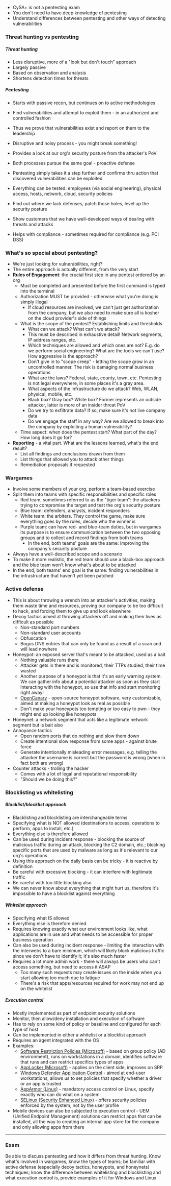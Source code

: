 - CySA+ is not a pentesting exam
- You don't need to have deep knowledge of pentesting
- Understand differences between pentesting and other ways of detecting vulnerabilities

### Threat hunting vs pentesting

##### Threat hunting
- Less disruptive, more of a "look but don't touch" approach
- Largely passive
- Based on observation and analysis
- Shortens detection times for threats

##### Pentesting
- Starts with passive recon, but continues on to active methodologies
- Find vulnerabilities and attempt to exploit them - in an authorized and controlled fashion
- Thus we prove that vulnerabilities exist and report on them to the leadership
- Disruptive and noisy process - you might break something!
- Provides a look at our org's security posture from the attacker's PoV

- Both processes pursue the same goal - proactive defense
- Pentesting simply takes it a step further and confirms thru action that discovered vulnerabilities can be exploited
- Everything can be tested: employees (via social engineering), physical access, hosts, network, cloud, security policies
- Find out where we lack defenses, patch those holes, level up the security posture
- Show customers that we have well-developed ways of dealing with threats and attacks
- Helps with compliance - sometimes required for compliance (e.g. PCI DSS)

### What's so special about pentesting?

- We're just looking for vulnerabilities, right?
- The entire approach is actually different, from the very start
- **Rules of Engagement**: the crucial first step in any pentest ordered by an org
	- Must be completed and presented before the first command is typed into the terminal
	- Authorization MUST be provided - otherwise what you're doing is simply illegal
		- If cloud resources are involved, we can't just get authorization from the company, but we also need to make sure all is kosher on the cloud provider's side of things
	- What is the scope of the pentest? Establishing limits and thresholds
		- What can we attack? What can't we attack?
		- This must be described in exhaustive detail! Network segments, IP address ranges, etc.
		- Which techniques are allowed and which ones are not? E.g. do we perform social engineering? What are the tools we can't use? How aggressive is the approach?
		- Don't give in to "scope creep" - letting the scope grow in an uncontrolled manner. The risk is damaging normal business operations
		- What are the laws? Federal, state, county, town, etc. Pentesting is not legal everywhere, in some places it's a gray area.
		- What aspects of the infrastructure do we attack? Web, WLAN, physical, mobile, etc. 
		- Black box? Gray box? White box? Former represents an outside attacker, latter is more of an insider threat PoV
		- Do we try to exfiltrate data? If so, make sure it's not live company data
		- Do we engage the staff in any way? Are we allowed to break into the company by exploiting a human vulnerability? 
	- Time aspect: when does the pentest start? What part of the day? How long does it go for?
- **Reporting** - a vital part. What are the lessons learned, what's the end result? 
	- List all findings and conclusions drawn from them
	- List things that allowed you to attack other things
	- Remediation proposals if requested

### Wargames

- Involve some members of your org, perform a team-based exercise
- Split them into teams with specific responsibilities and specific roles
	- Red team, sometimes referred to as the "tiger team": the attackers trying to compromise the target and test the org's security posture
	- Blue team: defenders, analysts, incident responders
	- White team: the arbiters. They control the game, make sure everything goes by the rules, decide who the winner is
	- Purple team: can have red- and blue-team duties, but in wargames its purpose is to ensure communication between the two opposing groups and to collect and record findings from both teams
		- In the end, both teams' goals are the same: improving the company's security posture
- Always have a well-described scope and a scenario
- To make it more realistic, the red team should use a black-box approach and the blue team won't know what's about to be attacked
- In the end, both teams' end goal is the same: finding vulnerabilities in the infrastructure that haven't yet been patched

### Active defense

- This is about throwing a wrench into an attacker's activities, making them waste time and resources, proving our company to be too difficult to hack, and forcing them to give up and look elsewhere
- Decoy tactics aimed at throwing attackers off and making their lives as difficult as possible
	- Non-standard port numbers
	- Non-standard user accounts
	- Obfuscation
	- Bogus DNS entries that can only be found as a result of a scan and will lead nowhere
- Honeypot: an exposed server that's meant to be attacked, used as a bait
	- Nothing valuable runs there
	- Attacker gets in there and is monitored, their TTPs studied, their time wasted
	- Another purpose of a honeypot is that it's an early warning system. We can gather info about a potential attacker as soon as they start interacting with the honeypot, so use that info and start monitoring right away! 
	- [OpenCanary](https://opencanary.readthedocs.io/en/latest/) - open-source honeypot software, very customizable, aimed at making a honeypot look as real as possible
	- Don't make your honeypots too tempting or too easy to pwn - they might end up looking like honeypots
- Honeynet: a network segment that acts like a legitimate network segment but is bait also
- Annoyance tactics
	- Open random ports that do nothing and slow them down
	- Create intentional slow response from some apps - against brute force
	- Generate intentionally misleading error messages, e.g. telling the attacker the username is correct but the password is wrong (when in fact both are wrong)
- Counter attacks - trolling the hacker
	- Comes with a lot of legal and reputational responsibility
	- "Should we be doing this?"

### Blocklisting vs whitelisting

##### Blacklist/blocklist approach
- Blacklisting and blocklisting are interchangeable terms
- Specifying what is NOT allowed (destinations to access, operations to perform, apps to install, etc.)
- Everything else is therefore allowed
- Can be used during incident response - blocking the source of malicious traffic during an attack, blocking the C2 domain, etc.; blocking specific ports that are used by malware as long as it's relevant to our org's operations 
- Using this approach on the daily basis can be tricky - it is reactive by definition
- Be careful with excessive blocking - it can interfere with legitimate traffic
- Be careful with too little blocking also
- We can never know about everything that might hurt us, therefore it's impossible to have a blocklist against everything

##### Whitelist approach
- Specifying what IS allowed
- Everything else is therefore denied
- Requires knowing exactly what our environment looks like, what applications are in use and what needs to be accessible for proper business operation
- Can also be used during incident response - limiting the interaction with the interwebs to a bare minimum, which will likely block malicious traffic since we don't have to identify it; it's also much faster
- Requires a lot more admin work - there will always be users who can't access something, but need to access it ASAP
	- Too many such requests may create issues on the inside when you start allowing too much due to fatigue
	- There's a risk that apps/resources required for work may not end up on the whitelist

##### Execution control
- Mostly implemented as part of endpoint security solutions
- Monitor, then allow/deny installation and execution of software
- Has to rely on some kind of policy or baseline and configured for each type of host
- Can be implemented in either a whitelist or a blocklist approach
- Requires an agent integrated with the OS
- Examples:
	- [Software Restriction Policies (Microsoft)](https://learn.microsoft.com/en-us/windows-server/identity/software-restriction-policies/software-restriction-policies) - based on group policy (AD environment), runs on workstations in a domain, identifies software that runs and can restrict specifics types of apps
	- [AppLocker (Microsoft)](https://learn.microsoft.com/en-us/windows/security/threat-protection/windows-defender-application-control/applocker/applocker-overview) - applies on the client side, improves on SRP
	- [Windows Defender Application Control](https://learn.microsoft.com/en-us/windows/security/threat-protection/windows-defender-application-control/applocker/applocker-overview) - aimed at end-user workstations, allows us to set policies that specify whether a driver or an app is trusted 
	- [AppArmor (Linux)](https://wiki.ubuntu.com/AppArmor) - mandatory access control on Linux, specify exactly who can do what on a system
	- [SELinux (Security Enhanced Linux)](https://selinuxproject.org/page/Main_Page) - offers security policies enforced by the system, not by the user profile
- Mobile devices can also be subjected to execution control - UEM (Unified Endpoint Management) solutions can restrict apps that can be installed, all the way to creating an internal app store for the company and only allowing apps from there

---

### Exam

Be able to discuss pentesting and how it differs from threat hunting. Know what's involved in wargames, know the types of teams; be familiar with active defense (especially decoy tactics, honeypots, and honeynets) techniques; know the difference between whitelisting and blocklisting and what execution control is, provide examples of it for Windows and Linux